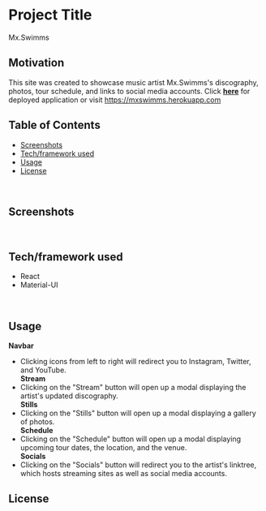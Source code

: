 # Project Title
Mx.Swimms

## Motivation
This site was created to showcase music artist Mx.Swimms's discography, photos, tour schedule, and links to social media accounts.
Click **[here](http://mxswimms.herokuapp.com/)** for deployed application or visit https://mxswimms.herokuapp.com
<br/>

## Table of Contents
* [Screenshots](#screenshots)
* [Tech/framework used](#tech/framework-used)
* [Usage](#usage)
* [License](#license)
<br/>

## Screenshots
<br/>

## Tech/framework used
* React
* Material-UI
<br/>

## Usage
**Navbar**
* Clicking icons from left to right will redirect you to Instagram, Twitter, and YouTube.<br/>
**Stream**
* Clicking on the "Stream" button will open up a modal displaying the artist's updated discography.<br/>
**Stills**
* Clicking on the "Stills" button will open up a modal displaying a gallery of photos.<br/>
**Schedule**
* Clicking on the "Schedule" button will open up a modal displaying upcoming tour dates, the location, and the venue.<br/>
**Socials**
* Clicking on the "Socials" button will redirect you to the artist's linktree, which hosts streaming sites as well as social media accounts.<br/>

## License
